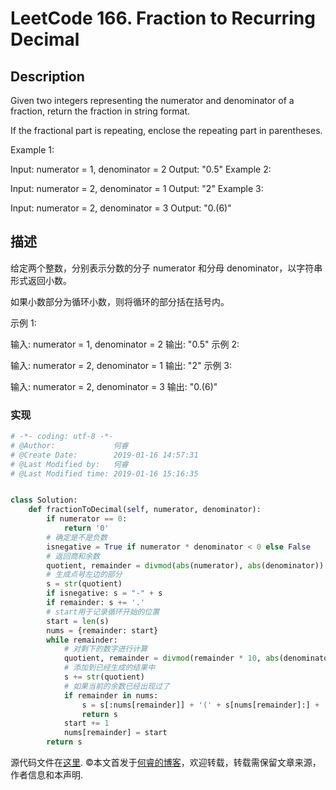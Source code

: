 # LeetCode 166. Fraction to Recurring Decimal

## Description

Given two integers representing the numerator and denominator of a fraction, return the fraction in string format.

If the fractional part is repeating, enclose the repeating part in parentheses.

Example 1:

Input: numerator = 1, denominator = 2
Output: "0.5"
Example 2:

Input: numerator = 2, denominator = 1
Output: "2"
Example 3:

Input: numerator = 2, denominator = 3
Output: "0.(6)"

## 描述

给定两个整数，分别表示分数的分子 numerator 和分母 denominator，以字符串形式返回小数。

如果小数部分为循环小数，则将循环的部分括在括号内。

示例 1:

输入: numerator = 1, denominator = 2
输出: "0.5"
示例 2:

输入: numerator = 2, denominator = 1
输出: "2"
示例 3:

输入: numerator = 2, denominator = 3
输出: "0.(6)"

### 实现

```python
# -*- coding: utf-8 -*-
# @Author:             何睿
# @Create Date:        2019-01-16 14:57:31
# @Last Modified by:   何睿
# @Last Modified time: 2019-01-16 15:16:35


class Solution:
    def fractionToDecimal(self, numerator, denominator):
        if numerator == 0:
            return '0'
        # 确定是不是负数
        isnegative = True if numerator * denominator < 0 else False
        # 返回商和余数
        quotient, remainder = divmod(abs(numerator), abs(denominator))
        # 生成点号左边的部分
        s = str(quotient)
        if isnegative: s = "-" + s
        if remainder: s += '.'
        # start用于记录循环开始的位置
        start = len(s)
        nums = {remainder: start}
        while remainder:
            # 对剩下的数字进行计算
            quotient, remainder = divmod(remainder * 10, abs(denominator))
            # 添加到已经生成的结果中
            s += str(quotient)
            # 如果当前的余数已经出现过了
            if remainder in nums:
                s = s[:nums[remainder]] + '(' + s[nums[remainder]:] + ')'
                return s
            start += 1
            nums[remainder] = start
        return s
```

源代码文件在[这里](https://github.com/ruicore/Algorithm/blob/master/Leetcode/2019-01-16-166-Fraction-to-Recurring-Decimal.py).
©本文首发于[何睿的博客](https://www.ruicore.cn/leetcode-166-fraction-to-recurring-decimal/)，欢迎转载，转载需保留文章来源，作者信息和本声明.
